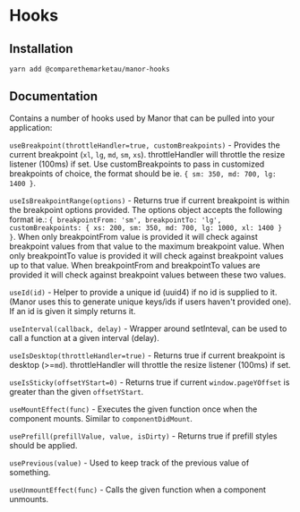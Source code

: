 # Hooks

## Installation

`yarn add @comparethemarketau/manor-hooks`


## Documentation

Contains a number of hooks used by Manor that can be pulled into your application:

`useBreakpoint(throttleHandler=true, customBreakpoints)` - Provides the current breakpoint (`xl`, `lg`, `md`, `sm`, `xs`). throttleHandler will
throttle the resize listener (100ms) if set. Use customBreakpoints to pass in customized breakpoints of choice, the format should be ie.
`{ sm: 350, md: 700, lg: 1400 }`.

`useIsBreakpointRange(options)` - Returns true if current breakpoint is within the breakpoint options provided. The options object accepts the 
following format ie.: `{ breakpointFrom: 'sm', breakpointTo: 'lg', customBreakpoints: { xs: 200, sm: 350, md: 700, lg: 1000, xl: 1400 } }`.
When only breakpointFrom value is provided it will check against breakpoint values from that value to the maximum breakpoint value. When only 
breakpointTo value is provided it will check against breakpoint values up to that value. When breakpointFrom and breakpointTo values are provided 
it will check against breakpoint values between these two values.

`useId(id)` - Helper to provide a unique id (uuid4) if no id is supplied to it. (Manor uses this
to generate unique keys/ids if users haven't provided one). If an id is given it simply returns it.

`useInterval(callback, delay)` - Wrapper around setInteval, can be used to call a function at a given interval (delay).

`useIsDesktop(throttleHandler=true)` - Returns true if current breakpoint is desktop (>=`md`). throttleHandler will 
throttle the resize listener (100ms) if set.

`useIsSticky(offsetYStart=0)` - Returns true if current `window.pageYOffset` is greater than the given
`offsetYStart`.

`useMountEffect(func)` - Executes the given function once when the component mounts. Similar to `componentDidMount`.

`usePrefill(prefillValue, value, isDirty)` - Returns true if prefill styles should be applied.

`usePrevious(value)` - Used to keep track of the previous value of something.

`useUnmountEffect(func)` - Calls the given function when a component unmounts.
